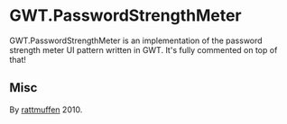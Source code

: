 GWT.PasswordStrengthMeter
=============

GWT.PasswordStrengthMeter is an implementation of the password strength meter UI pattern written in GWT.
It's fully commented on top of that!

Misc
------------

By [rattmuffen](http://www.rattmuffen.st) 2010.

